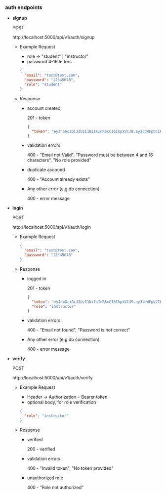 ### auth endpoints

- **signup**

  POST

  http://localhost:5000/api/v1/auth/signup

  - Example Request

    - role → "student" | "instructor"
    - password 4-16 letters

    ```json
    {
      "email": "test@test.com",
      "password": "12345678",
      "role": "student"
    }
    ```

  - Response

    - account created

      201 - token

      ```json
      {
        "token": "eyJhbGciOiJIUzI1NiIsInR5cCI6IkpXVCJ9.eyJlbWFpbCI6ImhhZ2VyQHRlc3QuY29tIiwicm9sZSI6Imluc3RydWN0b3IiLCJpYXQiOjE2MjM2MjMyOTYsImV4cCI6MTYyNDA1NTI5Nn0.0UmSsZCKkbs2zfcJJN6-1h3T1E6DKkAe9Hw5v7uT9zk"
      }
      ```

    - validation errors

      400 - "Email not Valid", "Password must be between 4 and 16 characters", "No role provided"

    - duplicate accound

      400 - "Account already exists"

    - Any other error (e.g db connection)

      400 - error message

- **login**

  POST

  http://localhost:5000/api/v1/auth/login

  - Example Request

    ```json
    {
      "email": "test@test.com",
      "password": "12345678"
    }
    ```

  - Response

    - logged in

      201 - token

      ```json
      {
        "token": "eyJhbGciOiJIUzI1NiIsInR5cCI6IkpXVCJ9.eyJlbWFpbCI6ImhhZ2VyQHRlc3QuY29tIiwicm9sZSI6Imluc3RydWN0b3IiLCJpYXQiOjE2MjM2MjMyOTYsImV4cCI6MTYyNDA1NTI5Nn0.0UmSsZCKkbs2zfcJJN6-1h3T1E6DKkAe9Hw5v7uT9zk",
        "role": "instructor"
      }
      ```

    - validation errors

      400 - "Email not found", "Password is not correct"

    - Any other error (e.g db connection)

      400 - error message

- **verify**

  POST

  http://localhost:5000/api/v1/auth/verify

  - Example Request

    - Header → Authorization = Bearer token
    - optional body, for role verification

    ```json
    {
      "role": "instructor"
    }
    ```

  - Response

    - verified

      200 - verified

    - validation errors

      400 - "Invalid token", "No token provided"

    - unauthorized role

      400 - "Role not authorized"
